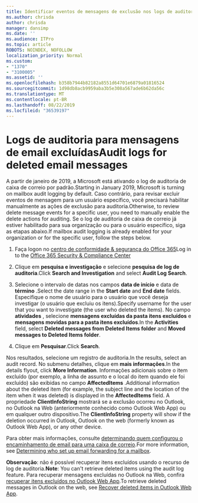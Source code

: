 ```yaml
---
title: Identificar eventos de mensagens de exclusão nos logs de auditoria
ms.author: chrisda
author: chrisda
manager: dansimp
ms.date: ''
ms.audience: ITPro
ms.topic: article
ROBOTS: NOINDEX, NOFOLLOW
localization_priority: Normal
ms.custom:
- "1370"
- "3100005"
ms.assetid: ''
ms.openlocfilehash: b358b7944b82182a8551d64701e6879a01816524
ms.sourcegitcommit: 1d98db8acb9959aba3b5e308a567ade6b62da56c
ms.translationtype: MT
ms.contentlocale: pt-BR
ms.lasthandoff: 08/22/2019
ms.locfileid: "36539197"
---
```

# <a name="audit-logs-for-deleted-email-messages"></a><span data-ttu-id="b93ba-102">Logs de auditoria para mensagens de email excluídas</span><span class="sxs-lookup"><span data-stu-id="b93ba-102">Audit logs for deleted email messages</span></span>

<span data-ttu-id="b93ba-103">A partir de janeiro de 2019, a Microsoft está ativando o log de auditoria de caixa de correio por padrão.</span><span class="sxs-lookup"><span data-stu-id="b93ba-103">Starting in January 2019, Microsoft is turning on mailbox audit logging by default.</span></span> <span data-ttu-id="b93ba-104">Caso contrário, para revisar excluir eventos de mensagem para um usuário específico, você precisará habilitar manualmente as ações de exclusão para auditoria.</span><span class="sxs-lookup"><span data-stu-id="b93ba-104">Otherwise, to review delete message events for a specific user, you need to manually enable the delete actions for auditing.</span></span> <span data-ttu-id="b93ba-105">Se o log de auditoria de caixa de correio já estiver habilitado para sua organização ou para o usuário específico, siga as etapas abaixo.</span><span class="sxs-lookup"><span data-stu-id="b93ba-105">If mailbox audit logging is already enabled for your organization or for the specific user, follow the steps below.</span></span>

1. <span data-ttu-id="b93ba-106">Faça logon no [centro de conformidade & segurança do Office 365](https://protection.office.com/)</span><span class="sxs-lookup"><span data-stu-id="b93ba-106">Log in to the [Office 365 Security & Compliance Center](https://protection.office.com/)</span></span>

2. <span data-ttu-id="b93ba-107">Clique em **pesquisa e investigação** e selecione **pesquisa de log de auditoria**.</span><span class="sxs-lookup"><span data-stu-id="b93ba-107">Click **Search and Investigation** and select **Audit Log Search**.</span></span>

3. <span data-ttu-id="b93ba-108">Selecione o intervalo de datas nos campos **data de início** e data de **término** .</span><span class="sxs-lookup"><span data-stu-id="b93ba-108">Select the date range in the **Start date** and **End date** fields.</span></span> <span data-ttu-id="b93ba-109">Especifique o nome de usuário para o usuário que você deseja investigar (o usuário que excluiu os itens).</span><span class="sxs-lookup"><span data-stu-id="b93ba-109">Specify username for the user that you want to investigate (the user who deleted the items).</span></span> <span data-ttu-id="b93ba-110">No campo **atividades** , selecione **mensagens excluídas da pasta itens excluídos** e **mensagens movidas para a pasta itens excluídos**.</span><span class="sxs-lookup"><span data-stu-id="b93ba-110">In the **Activities** field, select **Deleted messages from Deleted Items folder** and **Moved messages to Deleted Items folder**.</span></span>

4. <span data-ttu-id="b93ba-111">Clique em **Pesquisar**.</span><span class="sxs-lookup"><span data-stu-id="b93ba-111">Click **Search**.</span></span>

<span data-ttu-id="b93ba-112">Nos resultados, selecione um registro de auditoria.</span><span class="sxs-lookup"><span data-stu-id="b93ba-112">In the results, select an audit record.</span></span> <span data-ttu-id="b93ba-113">No submenu detalhes, clique em **mais informações**.</span><span class="sxs-lookup"><span data-stu-id="b93ba-113">In the details flyout, click **More Information**.</span></span> <span data-ttu-id="b93ba-114">Informações adicionais sobre o item excluído (por exemplo, a linha de assunto e o local do item quando ele foi excluído) são exibidas no campo **AffectedItems** .</span><span class="sxs-lookup"><span data-stu-id="b93ba-114">Additional information about the deleted item (for example, the subject line and the location of the item when it was deleted) is displayed in the **AffectedItems** field.</span></span> <span data-ttu-id="b93ba-115">A propriedade **ClientInfoString** mostrará se a exclusão ocorreu no Outlook, no Outlook na Web (anteriormente conhecido como Outlook Web App) ou em qualquer outro dispositivo.</span><span class="sxs-lookup"><span data-stu-id="b93ba-115">The **ClientInfoString** property will show if the deletion occurred in Outlook, Outlook on the web (formerly known as Outlook Web App), or any other device.</span></span>

<span data-ttu-id="b93ba-116">Para obter mais informações, consulte [determinando quem configurou o encaminhamento de email para uma caixa de correio](https://docs.microsoft.com/office365/securitycompliance/auditing-troubleshooting-scenarios#determining-if-a-user-deleted-email-items).</span><span class="sxs-lookup"><span data-stu-id="b93ba-116">For more information, see [Determining who set up email forwarding for a mailbox](https://docs.microsoft.com/office365/securitycompliance/auditing-troubleshooting-scenarios#determining-if-a-user-deleted-email-items).</span></span>

<span data-ttu-id="b93ba-117">**Observação**: não é possível recuperar itens excluídos usando o recurso de log de auditoria.</span><span class="sxs-lookup"><span data-stu-id="b93ba-117">**Note**: You can't retrieve deleted items using the audit log feature.</span></span> <span data-ttu-id="b93ba-118">Para recuperar mensagens excluídas no Outlook na Web, confira [recuperar itens excluídos no Outlook Web App](https://support.office.com/article/C3D8FC15-EEEF-4F1C-81DF-E27964B7EDD4).</span><span class="sxs-lookup"><span data-stu-id="b93ba-118">To retrieve deleted messages in Outlook on the web, see [Recover deleted items in Outlook Web App](https://support.office.com/article/C3D8FC15-EEEF-4F1C-81DF-E27964B7EDD4).</span></span>
